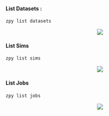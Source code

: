 #### List Datasets : 

```zpy list datasets```

<p align="center">
<img src="https://github.com/ZumoLabs/zpy/raw/main/docs/cli/gif/listdataset.svg?raw=true"/>
</p>

#### List Sims

```zpy list sims```

<p align="center">
<img src="https://github.com/ZumoLabs/zpy/raw/main/docs/cli/gif/listsim.svg?raw=true"/>
</p>

#### List Jobs

```zpy list jobs```

<p align="center">
<img src="https://github.com/ZumoLabs/zpy/raw/main/docs/cli/gif/listjob.svg?raw=true"/>
</p>
